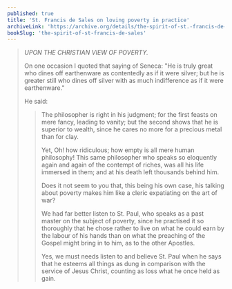 ```yaml
---
published: true
title: 'St. Francis de Sales on loving poverty in practice'
archiveLink: 'https://archive.org/details/the-spirit-of-st.-francis-de-sales/page/139?view=theater'
bookSlug: 'the-spirit-of-st-francis-de-sales'
---
```


> *UPON THE CHRISTIAN VIEW OF POVERTY.*
> 
> On one occasion I quoted that saying of Seneca: "He is truly great who dines off earthenware as contentedly as if it were silver; but he is greater still who dines off silver with as much indifference as if it were earthenware."
> 
> He said:
> 
>> The philosopher is right in his judgment; for the first feasts on mere fancy, leading to vanity; but the second shows that he is superior to wealth, since he cares no more for a precious metal than for clay.
>> 
>> Yet, Oh! how ridiculous; how empty is all mere human philosophy! This same philosopher who speaks so eloquently again and again of the contempt of riches, was all his life immersed in them; and at his death left thousands behind him.
>>
>> Does it not seem to you that, this being his own case, his talking about poverty makes him like a cleric expatiating on the art of war?
>>
>> We had far better listen to St. Paul, who speaks as a past master on the subject of poverty, since he practised it so thoroughly that he chose rather to live on what he could earn by the labour of his hands than on what the preaching of the Gospel might bring in to him, as to the other Apostles.
>>
>> Yes, we must needs listen to and believe St. Paul when he says that he esteems all things as dung in comparison with the service of Jesus Christ, counting as loss what he once held as gain.

